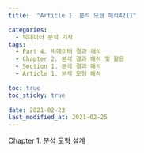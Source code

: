 ```yaml
---
title:  "Article 1. 분석 모형 해석4211"

categories:
  - 빅데이터 분석 기사
tags: 
  - Part 4. 빅데이터 결과 해석
  - Chapter 2. 분석 결과 해석 및 활용
  - Section 1. 분석 결과 해석
  - Article 1. 분석 모형 해석

toc: true
toc_sticky: true
 
date: 2021-02-23
last_modified_at: 2021-02-25
---
```


Chapter 1. [분석 모형 설계]()